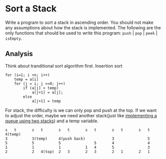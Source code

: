 # Sort a Stack

Write a program to sort a stack in ascending order.
You should not make any assumptions about how the stack is implemented.
The following are the only functions that should be used to write this program: `push` | `pop` | `peek` | `isEmpty`.

## Analysis

Think about tranditional sort algorithm first.
Insertion sort
    
    for (i=1; i <n; i++)
        temp = a[i]
        for (j = i; j >=0; j++)
            if (a[j] > temp)
                a[j+1] = a[j];
            else
                a[j+1] = temp

For stack, the difficulty is we can only pop and push at the top.
If we want to adjust the order, maybe we need another stack(just like [implementing a queue using two stacks](../queue-two-stacks)) and a temp variable.

    s   t       s   t       s   t       s   t       s   t       s   t
    4(temp)                                                        
    3           3(temp)     4(push back)            3               5
    5           5           5               5       4               4
    1           1           1           1   4       5               3
    2           2   4(top)  2   3       2   3       2   1       2   1

